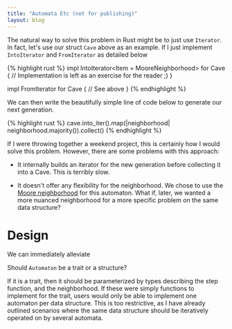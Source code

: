 ```yaml
---
title: "Automata Etc (not for publishing)"
layout: blog
---
```





The natural way to solve this problem in Rust might be to just use `Iterator`.
In fact, let's use our struct `Cave` above as an example.
If I just implement `IntoIterator` and `FromIterator` as detailed below

{% highlight rust %}
impl IntoIterator<Item = MooreNeighborhood<Tile>> for Cave {
    // Implementation is left as an exercise for the reader ;)
}

impl FromIterator<Tile> for Cave {
    // See above
}
{% endhighlight %}

We can then write the beautifully simple line of code below to generate our next generation.

{% highlight rust %}
cave.into_iter().map(|neighborhood| neighborhood.majority()).collect<Cave>()
{% endhighlight %}

If I were throwing together a weekend project, this is certainly how I would solve this problem.
However, there are some problems with this approach:

- It internally builds an iterator for the new generation before collecting it into a Cave.
This is terribly slow.

- It doesn't offer any flexibility for the neighborhood.
We chose to use the [Moore neighborhood](https://en.wikipedia.org/wiki/Moore_neighborhood) for this automaton.
What if, later, we wanted a more nuanced neighborhood for a more specific problem on the same data structure?


# Design

We can immediately alleviate


Should `Automaton` be a trait or a structure?

If it is a trait, then it should be parameterized by types describing the step function, and the neighborhood.
If these were simply functions to implement for the trait, users would only be able to implement one automaton per data structure.
This is too restrictive, as I have already outlined scenarios where the same data structure should be iteratively operated on by several automata.


